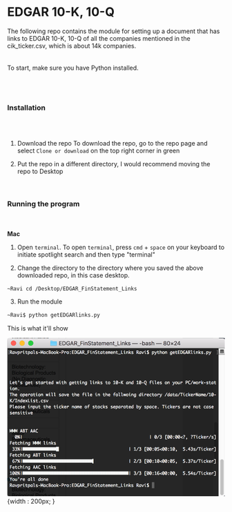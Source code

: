 # EDGAR 10-K, 10-Q <br>
The following repo contains the module for setting up a document that has links to EDGAR 10-K, 10-Q of all the companies mentioned in the cik_ticker.csv, which is about 14k companies. <br><br>
<br>
To start, make sure you have Python installed. <br><br><br><br>
### Installation

<br><br>

1. Download the repo
To download the repo, go to the repo page and select `Clone or download` on the top right corner in green

2. Put the repo in a different directory, I would recommend moving the repo to Desktop
<br><br><br>
### Running the program
<br><br>
**Mac**

1. Open ``terminal``. To open ``terminal``, press ``cmd`` + ``space`` on your keyboard to initiate spotlight search and then type "terminal"

2. Change the directory to the directory where you saved the above downloaded repo, in this case desktop.

```bash
~Ravi cd /Desktop/EDGAR_FinStatement_Links
```
3. Run the module

```bash
~Ravi$ python getEDGARlinks.py
```

This is what it'll show

![alt text][logo]{width : 200px; }

[logo]: https://github.com/rkohli3/EDGAR_FinStatement_Links/blob/master/program.png

